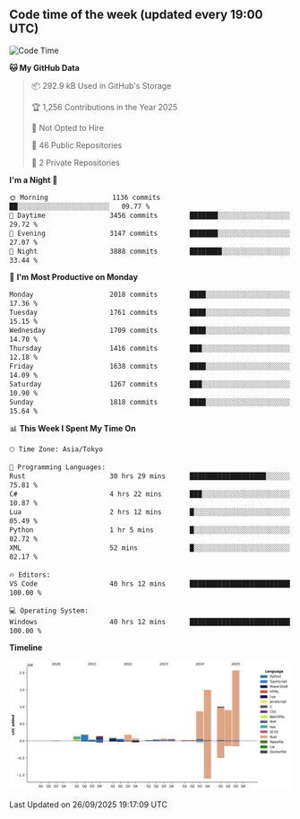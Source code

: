 ## Code time of the week (updated every 19:00 UTC)

<!--START_SECTION:waka-->
![Code Time](http://img.shields.io/badge/Code%20Time-5%2C377%20hrs%2016%20mins-blue)

**🐱 My GitHub Data** 

> 📦 292.9 kB Used in GitHub's Storage 
 > 
> 🏆 1,256 Contributions in the Year 2025
 > 
> 🚫 Not Opted to Hire
 > 
> 📜 46 Public Repositories 
 > 
> 🔑 2 Private Repositories 
 > 
**I'm a Night 🦉** 

```text
🌞 Morning                1136 commits        ██░░░░░░░░░░░░░░░░░░░░░░░   09.77 % 
🌆 Daytime                3456 commits        ███████░░░░░░░░░░░░░░░░░░   29.72 % 
🌃 Evening                3147 commits        ███████░░░░░░░░░░░░░░░░░░   27.07 % 
🌙 Night                  3888 commits        ████████░░░░░░░░░░░░░░░░░   33.44 % 
```
📅 **I'm Most Productive on Monday** 

```text
Monday                   2018 commits        ████░░░░░░░░░░░░░░░░░░░░░   17.36 % 
Tuesday                  1761 commits        ████░░░░░░░░░░░░░░░░░░░░░   15.15 % 
Wednesday                1709 commits        ████░░░░░░░░░░░░░░░░░░░░░   14.70 % 
Thursday                 1416 commits        ███░░░░░░░░░░░░░░░░░░░░░░   12.18 % 
Friday                   1638 commits        ████░░░░░░░░░░░░░░░░░░░░░   14.09 % 
Saturday                 1267 commits        ███░░░░░░░░░░░░░░░░░░░░░░   10.90 % 
Sunday                   1818 commits        ████░░░░░░░░░░░░░░░░░░░░░   15.64 % 
```


📊 **This Week I Spent My Time On** 

```text
🕑︎ Time Zone: Asia/Tokyo

💬 Programming Languages: 
Rust                     30 hrs 29 mins      ███████████████████░░░░░░   75.81 % 
C#                       4 hrs 22 mins       ███░░░░░░░░░░░░░░░░░░░░░░   10.87 % 
Lua                      2 hrs 12 mins       █░░░░░░░░░░░░░░░░░░░░░░░░   05.49 % 
Python                   1 hr 5 mins         █░░░░░░░░░░░░░░░░░░░░░░░░   02.72 % 
XML                      52 mins             █░░░░░░░░░░░░░░░░░░░░░░░░   02.17 % 

🔥 Editors: 
VS Code                  40 hrs 12 mins      █████████████████████████   100.00 % 

💻 Operating System: 
Windows                  40 hrs 12 mins      █████████████████████████   100.00 % 
```

**Timeline**

![Lines of Code chart](https://raw.githubusercontent.com/SARDONYX-sard/SARDONYX-sard/main/assets/bar_graph.png)


 Last Updated on 26/09/2025 19:17:09 UTC
<!--END_SECTION:waka-->